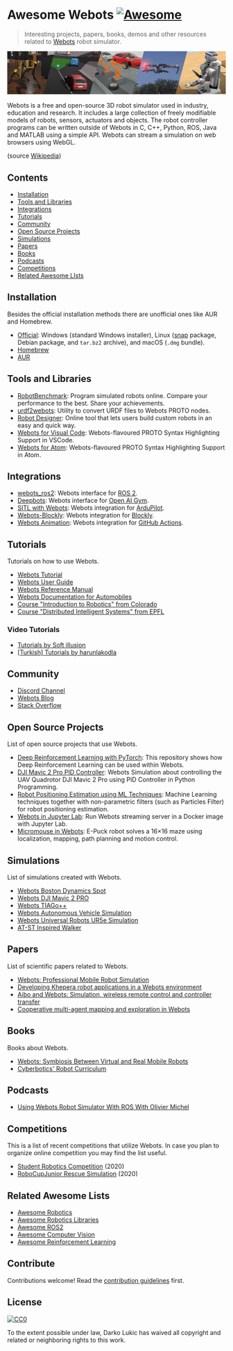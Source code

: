 # Awesome Webots [![Awesome](https://awesome.re/badge.svg)](https://awesome.re)


> Interesting projects, papers, books, demos and other resources related to [Webots](https://github.com/cyberbotics/webots) robot simulator.

![Webots Cover](assets/cover.png)

Webots is a free and open-source 3D robot simulator used in industry, education and research. It includes a large collection of freely modifiable models of robots, sensors, actuators and objects. The robot controller programs can be written outside of Webots in C, C++, Python, ROS, Java and MATLAB using a simple API. Webots can stream a simulation on web browsers using WebGL. 

(source [Wikipedia](https://en.wikipedia.org/wiki/Webots))


## Contents

- [Installation](#installation)
- [Tools and Libraries](#tools-and-libraries)
- [Integrations](#itegrations)
- [Tutorials](#tutorials)
- [Community](#community)
- [Open Source Projects](#projects)
- [Simulations](#simulaitons)
- [Papers](#papers)
- [Books](#books)
- [Podcasts](#podcasts)
- [Competitions](#competitions)
- [Related Awesome LIsts](#related-awesome-lists)


## Installation

Besides the official installation methods there are unofficial ones like AUR and Homebrew.

- [Official](https://github.com/cyberbotics/webots/releases/tag/R2021a): Windows (standard Windows installer), Linux ([snap](https://snapcraft.io/webots) package, Debian package, and `tar.bz2` archive), and macOS (`.dmg` bundle).
- [Homebrew](https://formulae.brew.sh/cask/webots)
- [AUR](https://aur.archlinux.org/packages/webots/)

## Tools and Libraries

- [RobotBenchmark](https://robotbenchmark.net/): Program simulated robots online. Compare your performance to the best. Share your achievements.
- [urdf2webots](https://github.com/cyberbotics/urdf2webots): Utility to convert URDF files to Webots PROTO nodes.
- [Robot Designer](https://github.com/cyberbotics/robot-designer): Online tool that lets users build custom robots in an easy and quick way.
- [Webots for Visual Code](https://marketplace.visualstudio.com/items?itemName=pymzor.language-proto-webots): Webots-flavoured PROTO Syntax Highlighting Support in VSCode.
- [Webots for Atom](https://github.com/tn12787/PROTO-Webots): Webots-flavoured PROTO Syntax Highlighting Support in Atom.

## Integrations

- [webots_ros2](https://github.com/cyberbotics/webots_ros2): Webots interface for [ROS 2](http://docs.ros.org/en/foxy/).
- [Deepbots](https://github.com/aidudezzz/deepbots): Webots interface for [Open AI Gym](https://gym.openai.com/).
- [SITL with Webots](https://ardupilot.org/dev/docs/sitl-with-webots.html): Webots integration for [ArduPilot](https://ardupilot.org/).
- [Webots-Blockly](https://github.com/victorhu3/Webots-Blockly): Webots integration for [Blockly](https://developers.google.com/blockly).
- [Webots Animation](https://github.com/marketplace/actions/webots-animation): Webots integration for [GitHub Actions](https://github.com/features/actions).

## Tutorials

Tutorials on how to use Webots.

- [Webots Tutorial](https://cyberbotics.com/doc/guide/tutorials)
- [Webots User Guide](https://cyberbotics.com/doc/guide/index)
- [Webots Reference Manual](https://cyberbotics.com/doc/reference/index)
- [Webots Documentation for Automobiles](https://cyberbotics.com/doc/automobile/index)
- [Course "Introduction to Robotics" from Colorado](http://correll.cs.colorado.edu/?s=webots)
- [Course "Distributed Intelligent Systems" from EPFL](https://www.epfl.ch/labs/disal/teaching/distributed_intelligent_systems/exercises/)

### Video Tutorials

- [Tutorials by Soft illusion](https://www.youtube.com/playlist?list=PLt69C9MnPchlWEV5AEhfT2HajlE2SJ55V)
- [[Turkish] Tutorials by harunlakodla](https://www.youtube.com/playlist?list=PL2gHOyQeamXK-UtKcDOBqy1TC7iazIaWE)


## Community

- [Discord Channel](https://discord.com/invite/nTWbN9m)
- [Webots Blog](https://www.cyberbotics.com/doc/blog/Webots-2020-a-release)
- [Stack Overflow](https://stackoverflow.com/questions/tagged/webots)


## Open Source Projects

List of open source projects that use Webots.

- [Deep Reinforcement Learning with PyTorch](https://github.com/LucasWaelti/RL_Webots): This repository shows how Deep Reinforcement Learning can be used within Webots.
- [DJI Mavic 2 Pro PID Controller](https://github.com/alpinmaarif/Webots-DJI-Mavic-2-Pro-PID-Controller): Webots Simulation about controlling the UAV Quadrotor DJI Mavic 2 Pro using PID Controller in Python Programming.
- [Robot Positioning Estimation using ML Techniques](https://github.com/joangerard/webots-thesis): Machine Learning techniques together with non-parametric filters (such as Particles Filter) for robot positioning estimation.
- [Webots in Jupyter Lab](https://github.com/RobInLabUJI/Webots-Docker): Run Webots streaming server in a Docker image with Jupyter Lab.
- [Micromouse in Webots](https://emstef.github.io/Micromouse/): E-Puck robot solves a 16×16 maze using localization, mapping, path planning and motion control.


## Simulations

List of simulations created with Webots.

- [Webots Boston Dynamics Spot](https://www.youtube.com/watch?v=b5mVe6dk0wI)
- [Webots DJI Mavic 2 PRO](https://www.youtube.com/watch?v=-hJssj_Vcw8)
- [Webots TIAGo++](https://www.youtube.com/watch?v=2KYpuaREQm0)
- [Webots Autonomous Vehicle Simulation](https://www.youtube.com/watch?v=RhzZ6Ao6Shc)
- [Webots Universal Robots UR5e Simulation](https://www.youtube.com/watch?v=WIY9ebqSXUc)
- [AT-ST Inspired Walker](https://twitter.com/mantisrobot/status/1254693299702714369)

## Papers

List of scientific papers related to Webots.

- [Webots: Professional Mobile Robot Simulation](https://journals.sagepub.com/doi/pdf/10.5772/5618)
- [Developing Khepera robot applications in a Webots environment](https://ieeexplore.ieee.org/abstract/document/903293)
- [Aibo and Webots: Simulation, wireless remote control and controller transfer](https://www.sciencedirect.com/science/article/abs/pii/S0921889006000327)
- [Cooperative multi-agent mapping and exploration in Webots](https://ieeexplore.ieee.org/abstract/document/4803950)


## Books

Books about Webots.

- [Webots: Symbiosis Between Virtual and Real Mobile Robots](https://link.springer.com/chapter/10.1007/3-540-68686-X_24)
- [Cyberbotics' Robot Curriculum](https://en.wikibooks.org/wiki/Cyberbotics%27_Robot_Curriculum) 


## Podcasts

- [Using Webots Robot Simulator With ROS With Olivier Michel](https://www.theconstructsim.com/webots-robot-simulator-ros-olivier-michel/)


## Competitions

This is a list of recent competitions that utilize Webots.
In case you plan to organize online competition you may find the list useful.

- [Student Robotics Competition](https://studentrobotics.org/docs/competition-simulator/) (2020)
- [RoboCupJunior Rescue Simulation](https://junior.forum.robocup.org/t/call-for-volunteers-teams-robocupjunior-rescue-simulation-virtual-workshops/1441) (2020)


## Related Awesome Lists
- [Awesome Robotics](https://github.com/kiloreux/awesome-robotics/)
- [Awesome Robotics Libraries](https://github.com/jslee02/awesome-robotics-libraries)
- [Awesome ROS2](https://github.com/fkromer/awesome-ros2)
- [Awesome Computer Vision](https://github.com/jbhuang0604/awesome-computer-vision)
- [Awesome Reinforcement Learning](https://github.com/aikorea/awesome-rl/)

## Contribute

Contributions welcome! Read the [contribution guidelines](contributing.md) first.


## License

[![CC0](https://mirrors.creativecommons.org/presskit/buttons/88x31/svg/cc-zero.svg)](https://creativecommons.org/publicdomain/zero/1.0)

To the extent possible under law, Darko Lukic has waived all copyright and
related or neighboring rights to this work.
